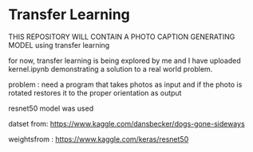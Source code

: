 # Transfer Learning

THIS REPOSITORY WILL CONTAIN A PHOTO CAPTION GENERATING MODEL using transfer learning

for now, transfer learning is being explored by me and I have uploaded kernel.ipynb demonstrating a solution to a real world problem.

problem : need a program that takes photos as input and if the photo is rotated restores it to the proper orientation as output

resnet50 model was used 

datset from:
https://www.kaggle.com/dansbecker/dogs-gone-sideways

weightsfrom :
https://www.kaggle.com/keras/resnet50
